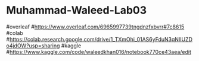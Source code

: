 # Muhammad-Waleed-Lab03
#overleaf
#https://www.overleaf.com/6965997739tngdnzfxbvrr#7c8615
#colab
#https://colab.research.google.com/drive/1_TXmOhi_01AS6yFduN3qNIIUZDo4jdOW?usp=sharing
#kaggle
#https://www.kaggle.com/code/waleedkhan016/notebook770ce43aea/edit
